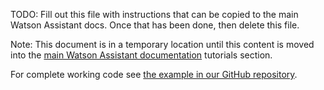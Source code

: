 TODO: Fill out this file with instructions that can be copied to the main Watson Assistant docs. Once that has been done, then delete this file.

Note: This document is in a temporary location until this content is moved into the [main Watson Assistant documentation](https://cloud.ibm.com/docs/watson-assistant?topic=watson-assistant-web-chat-overview) tutorials section.

For complete working code see [the example in our GitHub repository](https://github.com/watson-developer-cloud/assistant-toolkit/tree/master/integrations/webchat/examples/TODO).